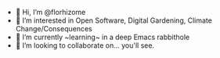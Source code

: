 - 👋 Hi, I’m @florhizome
- 👀 I’m interested in Open Software, Digital Gardening, Climate Change/Consequences
- 🌱 I’m currently ~learning~ in a deep Emacs rabbithole
- 💞️ I’m looking to collaborate on... you'll see.


<!---
florhizome/florhizome is a ✨ special ✨ repository because its `README.md` (this file) appears on your GitHub profile.
You can click the Preview link to take a look at your changes.
--->
